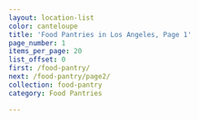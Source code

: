 ```yaml
---
layout: location-list
color: canteloupe
title: 'Food Pantries in Los Angeles, Page 1'
page_number: 1
items_per_page: 20
list_offset: 0
first: /food-pantry/
next: /food-pantry/page2/
collection: food-pantry
category: Food Pantries

---
```

